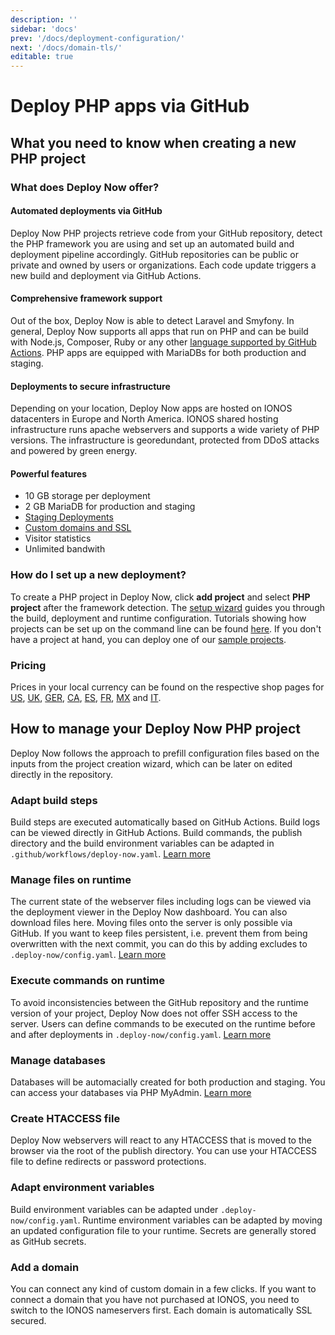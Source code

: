 ```yaml
---
description: ''
sidebar: 'docs'
prev: '/docs/deployment-configuration/'
next: '/docs/domain-tls/'
editable: true
---
```


# Deploy PHP apps via GitHub

## What you need to know when creating a new PHP project

### What does Deploy Now offer?

#### Automated deployments via GitHub

Deploy Now PHP projects retrieve code from your GitHub repository, detect the PHP framework you are using and set up an automated build and deployment pipeline accordingly. GitHub repositories can be public or private and owned by users or organizations. Each code update triggers a new build and deployment via GitHub Actions.

#### Comprehensive framework support

Out of the box, Deploy Now is able to detect Laravel and Smyfony. In general, Deploy Now supports all apps that run on PHP and can be build with Node.js, Composer, Ruby or any other [language supported by GitHub Actions](https://docs.github.com/en/get-started/learning-about-github/github-language-support). PHP apps are equipped with MariaDBs for both production and staging.

#### Deployments to secure infrastructure

Depending on your location, Deploy Now apps are hosted on IONOS datacenters in Europe and North America. IONOS shared hosting infrastructure runs apache webservers and supports a wide variety of PHP versions. The infrastructure is georedundant, protected from DDoS attacks and powered by green energy.

#### Powerful features

- 10 GB storage per deployment
- 2 GB MariaDB for production and staging
- [Staging Deployments](/docs/staging-deployments/)
- [Custom domains and SSL](/docs/domain-tls/)
- Visitor statistics
- Unlimited bandwith

### How do I set up a new deployment?

To create a PHP project in Deploy Now, click **add project** and select **PHP project** after the framework detection. The [setup wizard](/docs/from-repo/) guides you through the build, deployment and runtime configuration. Tutorials showing how projects can be set up on the command line can be found [here](docs/from-cmd-line). If you don't have a project at hand, you can deploy one of our [sample projects](/docs/framework-samples).

### Pricing

Prices in your local currency can be found on the respective shop pages for [US](https://www.ionos.com/hosting/deploy-now), [UK](https://www.ionos.co.uk/hosting/deploy-now), [GER](https://www.ionos.de/hosting/deploy-now), [CA](https://www.ionos.ca/hosting/deploy-now), [ES](https://www.ionos.es/alojamiento/deploy-now), [FR](https://www.ionos.fr/hebergement/deploy-now), [MX](https://www.ionos.mx/alojamiento/deploy-now) and [IT](https://www.ionos.it/hosting/deploy-now). 

## How to manage your Deploy Now PHP project

Deploy Now follows the approach to prefill configuration files based on the inputs from the project creation wizard, which can be later on edited directly in the repository.

### Adapt build steps

Build steps are executed automatically based on GitHub Actions. Build logs can be viewed directly in GitHub Actions. Build commands, the publish directory and the build environment variables can be adapted in `.github/workflows/deploy-now.yaml`. [Learn more](/docs/github-actions-customization/)

### Manage files on runtime

The current state of the webserver files including logs can be viewed via the deployment viewer in the Deploy Now dashboard. You can also download files here. Moving files onto the server is only possible via GitHub. If you want to keep files persistent, i.e. prevent them from being overwritten with the next commit, you can do this by adding excludes to `.deploy-now/config.yaml`. [Learn more](/docs/deployment-configuration/)

### Execute commands on runtime

To avoid inconsistencies between the GitHub repository and the runtime version of your project, Deploy Now does not offer SSH access to the server. Users can define commands to be executed on the runtime before and after deployments in `.deploy-now/config.yaml`. [Learn more](/docs/deployment-configuration/)

### Manage databases

Databases will be automacially created for both production and staging. You can access your databases via PHP MyAdmin. [Learn more](/docs/runtime-configuration/)

### Create HTACCESS file

Deploy Now webservers will react to any HTACCESS that is moved to the browser via the root of the publish directory. You can use your HTACCESS file to define redirects or password protections.

### Adapt environment variables

Build environment variables can be adapted under `.deploy-now/config.yaml`. Runtime environment variables can be adapted by moving an updated configuration file to your runtime. Secrets are generally stored as GitHub secrets. 

### Add a domain

You can connect any kind of custom domain in a few clicks. If you want to connect a domain that you have not purchased at IONOS, you need to switch to the IONOS nameservers first. Each domain is automatically SSL secured.



